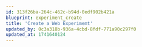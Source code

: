 ```yaml
---
id: 313f26ba-264c-462c-b94d-0edf902b421a
blueprint: experiment_create
title: 'Create a Web Experimemt'
updated_by: 0c3a318b-936a-4cbd-8fdf-771a90c297f0
updated_at: 1741640124
---
```

